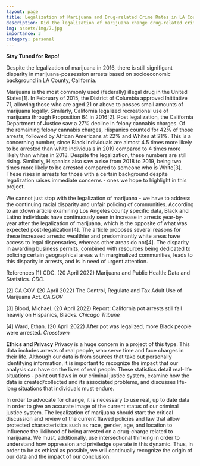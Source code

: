 ```yaml
---
layout: page
title: Legalization of Marijuana and Drug-related Crime Rates in LA County
description: Did the legalization of marijuana change drug-related crime rates of individuals in various socioeconomic background in LA County over the past ten years? 
img: assets/img/7.jpg
importance: 3
category: personal
---
```

**Stay Tuned for Repo!**

Despite the legalization of marijuana in 2016, there is still signifigant disparity in marijuana-possession arrests based on socioeconomic background in LA County, California.

Marijuana is the most commonly used (federally) illegal drug in the United States[1]. In February of 2015, the District of Columbia approved Inititative 71, allowing those who are aged 21 or above to posses small amounts of marijuana legally. Similarly, California legalized recreational use of marijuana through Proposition 64 in 2016[2]. Post legalization, the California Department of Justice saw a 27% decline in felony cannabis charges. Of the remaining felony cannabis charges, Hispanics counted for 42% of those arrests, followed by African Americans at 22% and Whites at 21%. This is a concerning number, since Black individuals are almost 4.5 times more likely to be arrested than white individuals in 2019 compared to 4 times more likely than whites in 2018. Despite the legalization, these numbers are still rising. Similarly, Hispanics also saw a rise from 2018 to 2019, being two times more likely to be arrested compared to someone who is White[3]. These rises in arrests for those with a certain background despite legalization raises immediate concerns - ones we hope to highlight in this project. 

We cannot just stop with the legalization of marijuana - we have to address the continuing racial disparity and unfair policing of communities. According to an xtown article examining Los Angeles county specific data, Black and Latino individuals have continuously seen in increase in arrests year-by-year after the legalization of marijuana, which is the opposite of what was expected post-legalization[4]. The article proposes several reasons for these increased arrests: wealthier and predominantly white areas have access to legal dispensaries, whereas other areas do not[4]. The disparity in awarding business permits, combined with resources being dedicated to policing certain geographical areas with marginalized communities, leads to this disparity in arrests, and is in need of urgent attention. 

References
[1] CDC. (20 April 2022) Marijuana and Public Health: Data and Statistics. *CDC*. 

[2] CA.GOV. (20 April 2022) The Control, Regulate and Tax Adult Use of Marijuana Act. *CA.GOV* 

[3] Blood, Michael. (20 April 2022) Report: California pot arrests still fall heavily on Hispanics, Blacks. *Chicago Tribune* 

[4] Ward, Ethan. (20 April 2022) After pot was legalized, more Black people were arrested. *Crosstown* 


**Ethics and Privacy**
Privacy is a huge concern in a project of this type. This data includes arrests of real people, who serve time and face charges in their life. Although our data is from sources that take out personally identifying information, it is important to recognize the impact that our analysis can have on the lives of real people. These statistics detail real-life situations - point out flaws in our criminal justice system, examine how the data is created/collected and its associated problems, and discusses life-long situations that individuals must endure. 

In order to advocate for change, it is necessary to use real, up to date data in order to give an accurate image of the current status of our criminal justice system. The legalization of marijuana should start the critical discussion and review of the current flawed policies and law that allow protected characteristics such as race, gender, age, and location to influence the liklihood of being arrested on a drug-charge related to marijuana. We must, additionally, use intersectional thinking in order to understand how oppression and priviledge operate in this dynamic. Thus, in order to be as ethical as possible, we will continually recognize the origin of our data and the impact of our conclusion.
